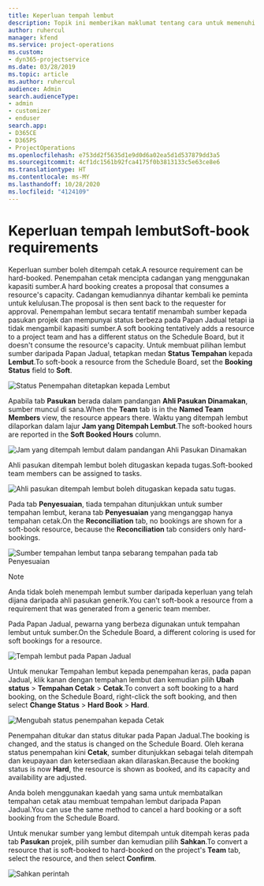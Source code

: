 ```yaml
---
title: Keperluan tempah lembut
description: Topik ini memberikan maklumat tentang cara untuk memenuhi keperluan tempahan lembut.
author: ruhercul
manager: kfend
ms.service: project-operations
ms.custom:
- dyn365-projectservice
ms.date: 03/28/2019
ms.topic: article
ms.author: ruhercul
audience: Admin
search.audienceType:
- admin
- customizer
- enduser
search.app:
- D365CE
- D365PS
- ProjectOperations
ms.openlocfilehash: e753dd2f5635d1e9d0d6a02ea5d1d537879dd3a5
ms.sourcegitcommit: 4cf1dc1561b92fca4175f0b3813133c5e63ce8e6
ms.translationtype: HT
ms.contentlocale: ms-MY
ms.lasthandoff: 10/28/2020
ms.locfileid: "4124109"
---
```

# <a name="soft-book-requirements"></a><span data-ttu-id="0956c-103">Keperluan tempah lembut</span><span class="sxs-lookup"><span data-stu-id="0956c-103">Soft-book requirements</span></span>

<span data-ttu-id="0956c-104">Keperluan sumber boleh ditempah cetak.</span><span class="sxs-lookup"><span data-stu-id="0956c-104">A resource requirement can be hard-booked.</span></span> <span data-ttu-id="0956c-105">Penempahan cetak mencipta cadangan yang menggunakan kapasiti sumber.</span><span class="sxs-lookup"><span data-stu-id="0956c-105">A hard booking creates a proposal that consumes a resource's capacity.</span></span> <span data-ttu-id="0956c-106">Cadangan kemudiannya dihantar kembali ke peminta untuk kelulusan.</span><span class="sxs-lookup"><span data-stu-id="0956c-106">The proposal is then sent back to the requester for approval.</span></span> <span data-ttu-id="0956c-107">Penempahan lembut secara tentatif menambah sumber kepada pasukan projek dan mempunyai status berbeza pada Papan Jadual tetapi ia tidak mengambil kapasiti sumber.</span><span class="sxs-lookup"><span data-stu-id="0956c-107">A soft booking tentatively adds a resource to a project team and has a different status on the Schedule Board, but it doesn't consume the resource's capacity.</span></span> <span data-ttu-id="0956c-108">Untuk membuat pilihan lembut sumber daripada Papan Jadual, tetapkan medan **Status Tempahan** kepada **Lembut**.</span><span class="sxs-lookup"><span data-stu-id="0956c-108">To soft-book a resource from the Schedule Board, set the **Booking Status** field to **Soft**.</span></span>

![Status Penempahan ditetapkan kepada Lembut](media/Resource-Management-image77.png)

<span data-ttu-id="0956c-110">Apabila tab **Pasukan** berada dalam pandangan **Ahli Pasukan Dinamakan**, sumber muncul di sana.</span><span class="sxs-lookup"><span data-stu-id="0956c-110">When the **Team** tab is in the **Named Team Members** view, the resource appears there.</span></span> <span data-ttu-id="0956c-111">Waktu yang ditempah lembut dilaporkan dalam lajur **Jam yang Ditempah Lembut**.</span><span class="sxs-lookup"><span data-stu-id="0956c-111">The soft-booked hours are reported in the **Soft Booked Hours** column.</span></span>

![Jam yang ditempah lembut dalam pandangan Ahli Pasukan Dinamakan](media/Resource-Management-image78.png)

<span data-ttu-id="0956c-113">Ahli pasukan ditempah lembut boleh ditugaskan kepada tugas.</span><span class="sxs-lookup"><span data-stu-id="0956c-113">Soft-booked team members can be assigned to tasks.</span></span>

![Ahli pasukan ditempah lembut boleh ditugaskan kepada satu tugas.](media/Resource-Management-image79.png)

<span data-ttu-id="0956c-115">Pada tab **Penyesuaian**, tiada tempahan ditunjukkan untuk sumber tempahan lembut, kerana tab **Penyesuaian** yang menganggap hanya tempahan cetak.</span><span class="sxs-lookup"><span data-stu-id="0956c-115">On the **Reconciliation** tab, no bookings are shown for a soft-book resource, because the **Reconciliation** tab considers only hard-bookings.</span></span>

![Sumber tempahan lembut tanpa sebarang tempahan pada tab Penyesuaian](media/Resource-Management-image80.png)

> [!NOTE]
> <span data-ttu-id="0956c-117">Anda tidak boleh menempah lembut sumber daripada keperluan yang telah dijana daripada ahli pasukan generik.</span><span class="sxs-lookup"><span data-stu-id="0956c-117">You can't soft-book a resource from a requirement that was generated from a generic team member.</span></span>

<span data-ttu-id="0956c-118">Pada Papan Jadual, pewarna yang berbeza digunakan untuk tempahan lembut untuk sumber.</span><span class="sxs-lookup"><span data-stu-id="0956c-118">On the Schedule Board, a different coloring is used for soft bookings for a resource.</span></span>

![Tempah lembut pada Papan Jadual](media/Resource-Management-image81.png)

<span data-ttu-id="0956c-120">Untuk menukar Tempahan lembut kepada penempahan keras, pada papan Jadual, klik kanan dengan tempahan lembut dan kemudian pilih **Ubah status** \> **Tempahan Cetak** \> **Cetak**.</span><span class="sxs-lookup"><span data-stu-id="0956c-120">To convert a soft booking to a hard booking, on the Schedule Board, right-click the soft booking, and then select **Change Status** \> **Hard Book** \> **Hard**.</span></span>

![Mengubah status penempahan kepada Cetak](media/Resource-Management-image82.png)

<span data-ttu-id="0956c-122">Penempahan ditukar dan status ditukar pada Papan Jadual.</span><span class="sxs-lookup"><span data-stu-id="0956c-122">The booking is changed, and the status is changed on the Schedule Board.</span></span> <span data-ttu-id="0956c-123">Oleh kerana status penempahan kini **Cetak**, sumber ditunjukkan sebagai telah ditempah dan keupayaan dan ketersediaan akan dilaraskan.</span><span class="sxs-lookup"><span data-stu-id="0956c-123">Because the booking status is now **Hard**, the resource is shown as booked, and its capacity and availability are adjusted.</span></span>

<span data-ttu-id="0956c-124">Anda boleh menggunakan kaedah yang sama untuk membatalkan tempahan cetak atau membuat tempahan lembut daripada Papan Jadual.</span><span class="sxs-lookup"><span data-stu-id="0956c-124">You can use the same method to cancel a hard booking or a soft booking from the Schedule Board.</span></span>

<span data-ttu-id="0956c-125">Untuk menukar sumber yang lembut ditempah untuk ditempah keras pada tab **Pasukan** projek, pilih sumber dan kemudian pilih **Sahkan**.</span><span class="sxs-lookup"><span data-stu-id="0956c-125">To convert a resource that is soft-booked to hard-booked on the project's **Team** tab, select the resource, and then select **Confirm**.</span></span>

![Sahkan perintah](media/Resource-Management-image83.png)
